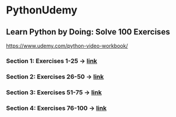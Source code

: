 # PythonUdemy
## Learn Python by Doing: Solve 100 Exercises
https://www.udemy.com/python-video-workbook/
### Section 1: Exercises 1-25 -> [link](/Section1)
### Section 2: Exercises 26-50 -> [link](/Section2)
### Section 3: Exercises 51-75 -> [link](/Section3)
### Section 4: Exercises 76-100 -> [link](/Section4)
